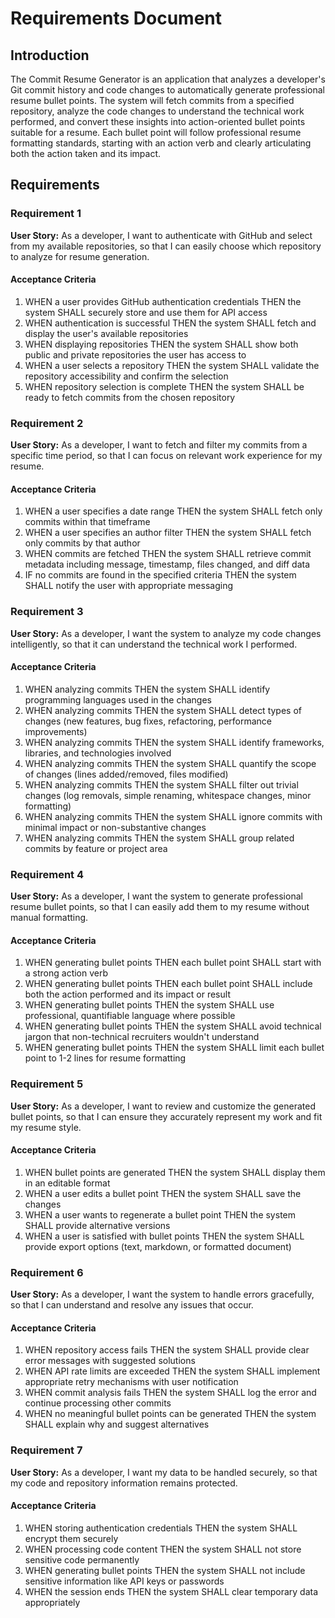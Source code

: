 # Requirements Document

## Introduction

The Commit Resume Generator is an application that analyzes a developer's Git commit history and code changes to automatically generate professional resume bullet points. The system will fetch commits from a specified repository, analyze the code changes to understand the technical work performed, and convert these insights into action-oriented bullet points suitable for a resume. Each bullet point will follow professional resume formatting standards, starting with an action verb and clearly articulating both the action taken and its impact.

## Requirements

### Requirement 1

**User Story:** As a developer, I want to authenticate with GitHub and select from my available repositories, so that I can easily choose which repository to analyze for resume generation.

#### Acceptance Criteria

1. WHEN a user provides GitHub authentication credentials THEN the system SHALL securely store and use them for API access
2. WHEN authentication is successful THEN the system SHALL fetch and display the user's available repositories
3. WHEN displaying repositories THEN the system SHALL show both public and private repositories the user has access to
4. WHEN a user selects a repository THEN the system SHALL validate the repository accessibility and confirm the selection
5. WHEN repository selection is complete THEN the system SHALL be ready to fetch commits from the chosen repository

### Requirement 2

**User Story:** As a developer, I want to fetch and filter my commits from a specific time period, so that I can focus on relevant work experience for my resume.

#### Acceptance Criteria

1. WHEN a user specifies a date range THEN the system SHALL fetch only commits within that timeframe
2. WHEN a user specifies an author filter THEN the system SHALL fetch only commits by that author
3. WHEN commits are fetched THEN the system SHALL retrieve commit metadata including message, timestamp, files changed, and diff data
4. IF no commits are found in the specified criteria THEN the system SHALL notify the user with appropriate messaging

### Requirement 3

**User Story:** As a developer, I want the system to analyze my code changes intelligently, so that it can understand the technical work I performed.

#### Acceptance Criteria

1. WHEN analyzing commits THEN the system SHALL identify programming languages used in the changes
2. WHEN analyzing commits THEN the system SHALL detect types of changes (new features, bug fixes, refactoring, performance improvements)
3. WHEN analyzing commits THEN the system SHALL identify frameworks, libraries, and technologies involved
4. WHEN analyzing commits THEN the system SHALL quantify the scope of changes (lines added/removed, files modified)
5. WHEN analyzing commits THEN the system SHALL filter out trivial changes (log removals, simple renaming, whitespace changes, minor formatting)
6. WHEN analyzing commits THEN the system SHALL ignore commits with minimal impact or non-substantive changes
7. WHEN analyzing commits THEN the system SHALL group related commits by feature or project area

### Requirement 4

**User Story:** As a developer, I want the system to generate professional resume bullet points, so that I can easily add them to my resume without manual formatting.

#### Acceptance Criteria

1. WHEN generating bullet points THEN each bullet point SHALL start with a strong action verb
2. WHEN generating bullet points THEN each bullet point SHALL include both the action performed and its impact or result
3. WHEN generating bullet points THEN the system SHALL use professional, quantifiable language where possible
4. WHEN generating bullet points THEN the system SHALL avoid technical jargon that non-technical recruiters wouldn't understand
5. WHEN generating bullet points THEN the system SHALL limit each bullet point to 1-2 lines for resume formatting

### Requirement 5

**User Story:** As a developer, I want to review and customize the generated bullet points, so that I can ensure they accurately represent my work and fit my resume style.

#### Acceptance Criteria

1. WHEN bullet points are generated THEN the system SHALL display them in an editable format
2. WHEN a user edits a bullet point THEN the system SHALL save the changes
3. WHEN a user wants to regenerate a bullet point THEN the system SHALL provide alternative versions
4. WHEN a user is satisfied with bullet points THEN the system SHALL provide export options (text, markdown, or formatted document)

### Requirement 6

**User Story:** As a developer, I want the system to handle errors gracefully, so that I can understand and resolve any issues that occur.

#### Acceptance Criteria

1. WHEN repository access fails THEN the system SHALL provide clear error messages with suggested solutions
2. WHEN API rate limits are exceeded THEN the system SHALL implement appropriate retry mechanisms with user notification
3. WHEN commit analysis fails THEN the system SHALL log the error and continue processing other commits
4. WHEN no meaningful bullet points can be generated THEN the system SHALL explain why and suggest alternatives

### Requirement 7

**User Story:** As a developer, I want my data to be handled securely, so that my code and repository information remains protected.

#### Acceptance Criteria

1. WHEN storing authentication credentials THEN the system SHALL encrypt them securely
2. WHEN processing code content THEN the system SHALL not store sensitive code permanently
3. WHEN generating bullet points THEN the system SHALL not include sensitive information like API keys or passwords
4. WHEN the session ends THEN the system SHALL clear temporary data appropriately